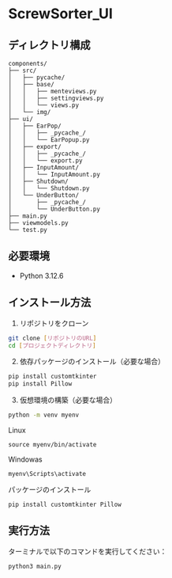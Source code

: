 # ScrewSorter_UI

## ディレクトリ構成
```
components/
├── src/
│   ├── pycache/
│   ├── base/
│   │   ├── menteviews.py
│   │   ├── settingviews.py
│   │   └── views.py
│   └── img/
├── ui/
│   ├── EarPop/
│   │   ├── _pycache_/
│   │   └── EarPopup.py
│   ├── export/
│   │   ├── _pycache_/
│   │   └── export.py
│   ├── InputAmount/
│   │   └── InputAmount.py
│   ├── Shutdown/
│   │   └── Shutdown.py
│   └── UnderButton/
│       ├── _pycache_/
│       └── UnderButton.py
├── main.py
├── viewmodels.py
└── test.py
```

## 必要環境
- Python 3.12.6

## インストール方法
1. リポジトリをクローン
```bash
git clone [リポジトリのURL]
cd [プロジェクトディレクトリ]
```

2. 依存パッケージのインストール（必要な場合）
```bash
pip install customtkinter
pip install Pillow
```

3. 仮想環境の構築（必要な場合）
```bash
python -m venv myenv
```
Linux
```
source myenv/bin/activate
```
Windowas
```
myenv\Scripts\activate
```
パッケージのインストール
```
pip install customtkinter Pillow
```

## 実行方法
ターミナルで以下のコマンドを実行してください：
```bash
python3 main.py
```



